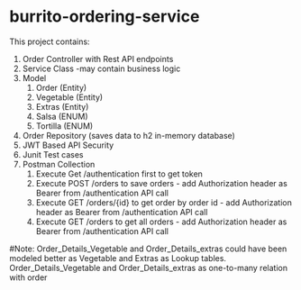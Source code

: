 # burrito-ordering-service
This project contains:

1. Order Controller with Rest API endpoints
2. Service Class -may contain business logic
3. Model
   1. Order (Entity)
   2. Vegetable (Entity)
   3. Extras (Entity)
   4. Salsa (ENUM)
   5. Tortilla (ENUM)
4. Order Repository (saves data to h2 in-memory database)
5. JWT Based API Security
6. Junit Test cases
6. Postman Collection
   1. Execute Get /authentication first to get token
   2. Execute POST /orders to save orders - add Authorization header as Bearer <jwt token> from /authentication API call
   3. Execute GET /orders/{id} to get order by order id - add Authorization header as Bearer <jwt token> from /authentication API call
   4. Execute GET /orders to get all orders - add Authorization header as Bearer <jwt token> from /authentication API call
   

#Note: Order_Details_Vegetable and Order_Details_extras could have been modeled better as Vegetable and Extras as Lookup tables. Order_Details_Vegetable and Order_Details_extras as one-to-many relation with order 




